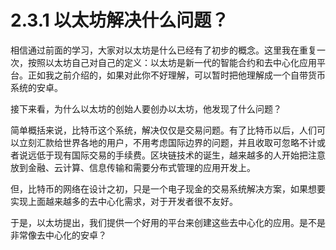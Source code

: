 # 2.3.1 以太坊解决什么问题？

相信通过前面的学习，大家对以太坊是什么已经有了初步的概念。这里我在重复一次，按照以太坊自己对自己的定义：以太坊是新一代的智能合约和去中心化应用平台。正如我之前介绍的，如果对此你不好理解，可以暂时把他理解成一个自带货币系统的安卓。

接下来看，为什么以太坊的创始人要创办以太坊，他发现了什么问题？

简单概括来说，比特币这个系统，解决仅仅是交易问题。有了比特币以后，人们可以立刻汇款给世界各地的用户，不用考虑国际边界的问题，并且收取可忽略不计或者说远低于现有国际交易的手续费。区块链技术的诞生，越来越多的人开始把注意放到金融、云计算、信息传输和需要分布式管理的应用开发上。

但，比特币的网络在设计之初，只是一个电子现金的交易系统解决方案，如果想要实现上面越来越多的去中心化需求，对于开发者很不友好。

于是，以太坊提出，我们提供一个好用的平台来创建这些去中心化的应用。是不是非常像去中心化的安卓？